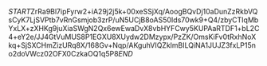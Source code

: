 $START$ZrRa9Bl7ipFyrw2+iA29j2j5k+00xeSSjXq/AoogBQvDj10aDunZzRkbVQsCyK7LjSVPtb7vRnGsmjob3zrP/uN5UCjB8oAS50Ids70wk9+Q4/zbyCTIqMbYxLX+zXHKg9juXiaSWgN2Qx6ewEwaDvX8vbHYFCwy5KUPAaRTDF1+bL2C4+eY2e/JJ4GtVuMUS8P1EGXU8XUydw2DMzypx/PzZK/OmsKiFv0tRxhNoXkq+SjSXCHmZizURq8X/168Gv+Nqp/AKguhVIQZklmBILQiNA1JUJZ3fxLP15no2doVWcz02OFX0CzkaOQ1q5P8$END$